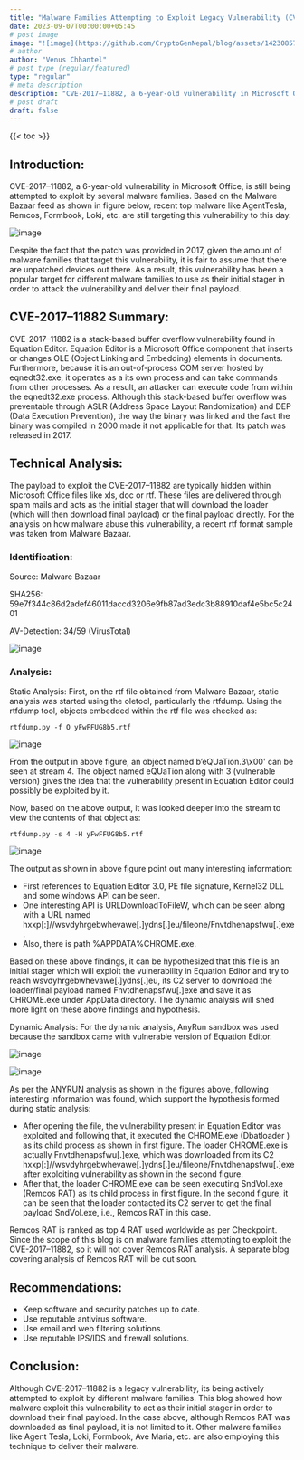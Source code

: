 ```yaml
---
title: "Malware Families Attempting to Exploit Legacy Vulnerability (CVE-2017–11882)”"
date: 2023-09-07T00:00:00+05:45
# post image
image: "![image](https://github.com/CryptoGenNepal/blog/assets/142308575/b04187cd-4e27-4c8a-b42f-880398532e3c)"
# author
author: "Venus Chhantel"
# post type (regular/featured)
type: "regular"
# meta description
description: "CVE-2017–11882, a 6-year-old vulnerability in Microsoft Office, is still being attempted to exploit by several malware families. Based on the Malware Bazaar feed as shown in figure below, recent top malware like AgentTesla, Remcos, Formbook, Loki, etc. are still targeting this vulnerability to this day."
# post draft
draft: false
---
```


{{< toc >}}

## Introduction:
CVE-2017–11882, a 6-year-old vulnerability in Microsoft Office, is still being attempted to exploit by several malware families. Based on the Malware Bazaar feed as shown in figure below, recent top malware like AgentTesla, Remcos, Formbook, Loki, etc. are still targeting this vulnerability to this day.

![image](https://github.com/CryptoGenNepal/blog/assets/142308575/531fe185-f748-456c-b6df-37e860bc07ae)

Despite the fact that the patch was provided in 2017, given the amount of malware families that target this vulnerability, it is fair to assume that there are unpatched devices out there. As a result, this vulnerability has been a popular target for different malware families to use as their initial stager in order to attack the vulnerability and deliver their final payload.

## CVE-2017–11882 Summary:
CVE-2017–11882 is a stack-based buffer overflow vulnerability found in Equation Editor. Equation Editor is a Microsoft Office component that inserts or changes OLE (Object Linking and Embedding) elements in documents. Furthermore, because it is an out-of-process COM server hosted by eqnedt32.exe, it operates as a its own process and can take commands from other processes. As a result, an attacker can execute code from within the eqnedt32.exe process. Although this stack-based buffer overflow was preventable through ASLR (Address Space Layout Randomization) and DEP (Data Execution Prevention), the way the binary was linked and the fact the binary was compiled in 2000 made it not applicable for that. Its patch was released in 2017.

## Technical Analysis:
The payload to exploit the CVE-2017–11882 are typically hidden within Microsoft Office files like xls, doc or rtf. These files are delivered through spam mails and acts as the initial stager that will download the loader (which will then download final payload) or the final payload directly. For the analysis on how malware abuse this vulnerability, a recent rtf format sample was taken from Malware Bazaar.

### Identification:
Source: Malware Bazaar

SHA256: 59e7f344c86d2adef46011daccd3206e9fb87ad3edc3b88910daf4e5bc5c2401

AV-Detection: 34/59 (VirusTotal)

![image](https://github.com/CryptoGenNepal/blog/assets/142308575/703d915f-35fb-427a-aca9-fdb4c19f8e8d)

### Analysis:
Static Analysis:
First, on the rtf file obtained from Malware Bazaar, static analysis was started using the oletool, particularly the rtfdump. Using the rtfdump tool, objects embedded within the rtf file was checked as:

    rtfdump.py -f O yFwFFUG8b5.rtf

![image](https://github.com/CryptoGenNepal/blog/assets/142308575/1c0ccdbe-f688-48ca-9825-c8e407c972d9)

From the output in above figure, an object named b’eQUaTion.3\x00' can be seen at stream 4. The object named eQUaTion along with 3 (vulnerable version) gives the idea that the vulnerability present in Equation Editor could possibly be exploited by it.

Now, based on the above output, it was looked deeper into the stream to view the contents of that object as:

    rtfdump.py -s 4 -H yFwFFUG8b5.rtf

![image](https://github.com/CryptoGenNepal/blog/assets/142308575/a048484e-e528-4cdf-8af1-f05e5ef15109)

The output as shown in above figure point out many interesting information:

-   First references to Equation Editor 3.0, PE file signature, Kernel32 DLL and some windows API can be seen.
-   One interesting API is URLDownloadToFileW, which can be seen along with a URL named hxxp[:]//wsvdyhrgebwhevawe[.]ydns[.]eu/fileone/Fnvtdhenapsfwu[.]exe.
-   Also, there is path %APPDATA%CHROME.exe.

Based on these above findings, it can be hypothesized that this file is an initial stager which will exploit the vulnerability in Equation Editor and try to reach wsvdyhrgebwhevawe[.]ydns[.]eu, its C2 server to download the loader/final payload named Fnvtdhenapsfwu[.]exe and save it as CHROME.exe under AppData directory. The dynamic analysis will shed more light on these above findings and hypothesis.

Dynamic Analysis:
For the dynamic analysis, AnyRun sandbox was used because the sandbox came with vulnerable version of Equation Editor.

![image](https://github.com/CryptoGenNepal/blog/assets/142308575/0b1bb88f-4c11-4952-82a9-a7b52631470a)

![image](https://github.com/CryptoGenNepal/blog/assets/142308575/f316bc54-aae0-4146-bef3-3df2126777a6)

As per the ANYRUN analysis as shown in the figures above, following interesting information was found, which support the hypothesis formed during static analysis:

-   After opening the file, the vulnerability present in Equation Editor was exploited and following that, it executed the CHROME.exe (Dbatloader ) as its child process as shown in first figure. The loader CHROME.exe is actually Fnvtdhenapsfwu[.]exe, which was downloaded from its C2 hxxp[:]//wsvdyhrgebwhevawe[.]ydns[.]eu/fileone/Fnvtdhenapsfwu[.]exe after exploiting vulnerability as shown in the second figure.
-   After that, the loader CHROME.exe can be seen executing SndVol.exe (Remcos RAT) as its child process in first figure. In the second figure, it can be seen that the loader contacted its C2 server to get the final payload SndVol.exe, i.e., Remcos RAT in this case.

Remcos RAT is ranked as top 4 RAT used worldwide as per Checkpoint. Since the scope of this blog is on malware families attempting to exploit the CVE-2017–11882, so it will not cover Remcos RAT analysis. A separate blog covering analysis of Remcos RAT will be out soon.

## Recommendations:
-   Keep software and security patches up to date.
-   Use reputable antivirus software.
-   Use email and web filtering solutions.
-   Use reputable IPS/IDS and firewall solutions.

## Conclusion:
Although CVE-2017–11882 is a legacy vulnerability, its being actively attempted to exploit by different malware families. This blog showed how malware exploit this vulnerability to act as their initial stager in order to download their final payload. In the case above, although Remcos RAT was downloaded as final payload, it is not limited to it. Other malware families like Agent Tesla, Loki, Formbook, Ave Maria, etc. are also employing this technique to deliver their malware.
